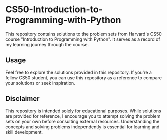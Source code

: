 # CS50-Introduction-to-Programming-with-Python
This repository contains solutions to the problem sets from Harvard's CS50 course "Introduction to Programming with Python". It serves as a record of my learning journey through the course.

## Usage
Feel free to explore the solutions provided in this repository. If you're a fellow CS50 student, you can use this repository as a reference to compare your solutions or seek inspiration.

## Disclaimer
This repository is intended solely for educational purposes. While solutions are provided for reference, I encourage you to attempt solving the problem sets on your own before consulting external resources. Understanding the concepts and solving problems independently is essential for learning and skill development.
